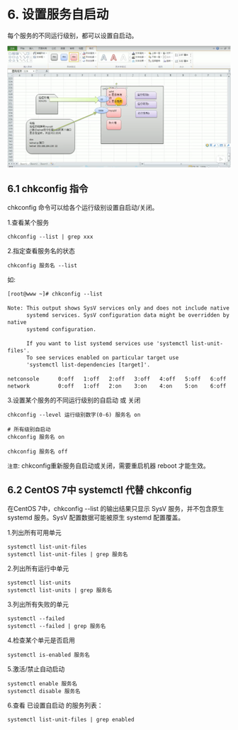# 6. 设置服务自启动


每个服务的不同运行级别，都可以设置自启动。

![服务可设置自启动](../assets/服务可设置自启动.png)

## 6.1 chkconfig 指令

chkconfig 命令可以给各个运行级别设置自启动/关闭。

1.查看某个服务
```shell script
chkconfig --list | grep xxx
```

2.指定查看服务名的状态
```shell script
chkconfig 服务名 --list
```

如:

```shell script
[root@www ~]# chkconfig --list

Note: This output shows SysV services only and does not include native
      systemd services. SysV configuration data might be overridden by native
      systemd configuration.

      If you want to list systemd services use 'systemctl list-unit-files'.
      To see services enabled on particular target use
      'systemctl list-dependencies [target]'.

netconsole     	0:off	1:off	2:off	3:off	4:off	5:off	6:off
network        	0:off	1:off	2:on	3:on	4:on	5:on	6:off
```

3.设置某个服务的不同运行级别的自启动 或 关闭
```shell script
chkconfig --level 运行级别数字(0-6) 服务名 on

# 所有级别自启动
chkconfig 服务名 on
 
chkconfig 服务名 off
```

`注意`: chkconfig重新服务自启动或关闭，需要重启机器 reboot 才能生效。



## 6.2 CentOS 7中 systemctl 代替 chkconfig

在CentOS 7中，chkconfig --list 的输出结果只显示 SysV 服务，并不包含原生 systemd 服务。SysV 配置数据可能被原生 systemd 配置覆盖。

1.列出所有可用单元

```shell script
systemctl list-unit-files
systemctl list-unit-files | grep 服务名
```

2.列出所有运行中单元
```shell script
systemctl list-units
systemctl list-units | grep 服务名
```

3.列出所有失败的单元
```shell script
systemctl --failed
systemctl --failed | grep 服务名
```

4.检查某个单元是否启用
```shell script
systemctl is-enabled 服务名
```

5.激活/禁止自动启动
```shell script
systemctl enable 服务名
systemctl disable 服务名
```

6.查看 已设置自启动 的服务列表：

```shell script
systemctl list-unit-files | grep enabled
```
